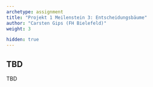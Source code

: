 ```yaml
---
archetype: assignment
title: "Projekt 1 Meilenstein 3: Entscheidungsbäume"
author: "Carsten Gips (FH Bielefeld)"
weight: 3

hidden: true
---
```




## TBD

TBD
